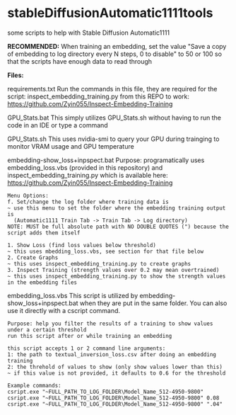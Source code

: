 # stableDiffusionAutomatic1111tools
some scripts to help with Stable Diffusion Automatic1111

**RECOMMENDED:**
  When training an embedding, set the value "Save a copy of embedding to log directory every N steps, 0 to disable"
  to 50 or 100 so that the scripts have enough data to read through

**Files:**

  requirements.txt
    Run the commands in this file, they are required for the script:
    inspect_embedding_training.py
    from this REPO to work:
    https://github.com/Zyin055/Inspect-Embedding-Training

  GPU_Stats.bat
    This simply utilizes GPU_Stats.sh without having to run the code in an IDE or type a command
    
  GPU_Stats.sh
    This uses nvidia-smi to query your GPU during trainging to monitor VRAM usage and GPU temperature

  embedding-show_loss+inpspect.bat
    Purpose: programatically uses embedding_loss.vbs (provided in this repository) and inspect_embedding_training.py which is available here:
      https://github.com/Zyin055/Inspect-Embedding-Training
    
    Menu Options:
    f. Set/change the log folder where training data is
    ~ use this menu to set the folder where the embedding training output is
      (Automatic1111 Train Tab -> Train Tab -> Log directory)
    NOTE: MUST be full absolute path with NO DOUBLE QUOTES (") because the script adds them itself

    1. Show Loss (find loss values below threshold)
    ~ this uses mbedding_loss.vbs, see section for that file below
    2. Create Graphs
    ~ this uses inspect_embedding_training.py to create graphs
    3. Inspect Training (strength values over 0.2 may mean overtrained)
    ~ this uses inspect_embedding_training.py to show the strength values in the embedding files

  embedding_loss.vbs
    This script is utilized by embedding-show_loss+inpspect.bat when they are put in the same folder.
    You can also use it directly with a cscript command.
    
    Purpose: help you filter the results of a training to show values under a certain threshold
    run this script after or while training an embedding

    this script accepts 1 or 2 command line arguments:
    1: the path to textual_inversion_loss.csv after doing an embedding training
    2: the threhold of values to show (only show values lower than this)
    ~ if this value is not provided, it defaults to 0.6 for the threshold
  
    Example commands:
    csript.exe "~FULL_PATH_TO_LOG_FOLDER\Model_Name_512-4950-9800"
    csript.exe "~FULL_PATH_TO_LOG_FOLDER\Model_Name_512-4950-9800" 0.08
    csript.exe "~FULL_PATH_TO_LOG_FOLDER\Model_Name_512-4950-9800" ".04"
  
  
  
  
